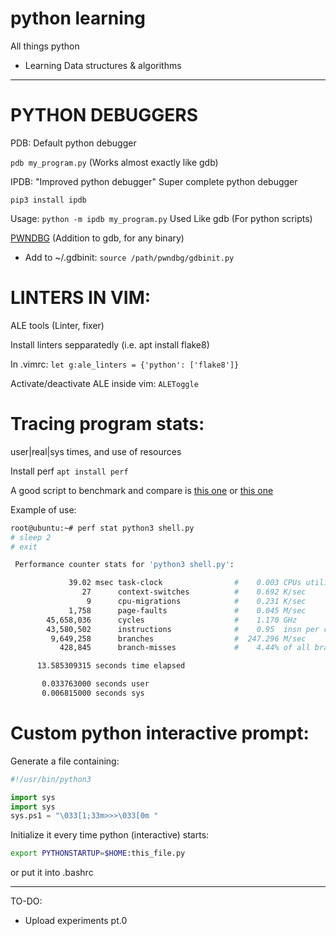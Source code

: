# python learning
All things python
+ Learning Data structures & algorithms

---

# PYTHON DEBUGGERS

PDB: Default python debugger

`pdb my_program.py`
(Works almost exactly like gdb)

IPDB: "Improved python debugger" Super complete python debugger

`pip3 install ipdb`

Usage:
`python -m ipdb my_program.py`
Used Like gdb (For python scripts)

[PWNDBG](https://github.com/pwndbg/pwndbg) (Addition to gdb, for any binary)
- Add to ~/.gdbinit:
`source /path/pwndbg/gdbinit.py`


# LINTERS IN VIM:

ALE tools (Linter, fixer)

Install linters sepparatedly (i.e. apt install flake8)

In .vimrc: `let g:ale_linters = {'python': ['flake8']}`

Activate/deactivate ALE inside vim: `ALEToggle`

# Tracing program stats:

user|real|sys times, and use of resources

Install perf
`apt install perf`


A good script to benchmark and compare is [this one](https://github.com/Argandov/python/blob/main/exercises_lessons/generators_memory_test.py) or [this one](https://github.com/Argandov/python/blob/main/experiments/nonce_generator.py)

Example of use:

```bash
root@ubuntu:~# perf stat python3 shell.py
# sleep 2
# exit

 Performance counter stats for 'python3 shell.py':

             39.02 msec task-clock                #    0.003 CPUs utilized          
                27      context-switches          #    0.692 K/sec                  
                 9      cpu-migrations            #    0.231 K/sec                  
             1,758      page-faults               #    0.045 M/sec                  
        45,658,036      cycles                    #    1.170 GHz                    
        43,580,502      instructions              #    0.95  insn per cycle         
         9,649,258      branches                  #  247.296 M/sec                  
           428,845      branch-misses             #    4.44% of all branches        

      13.585309315 seconds time elapsed

       0.033763000 seconds user
       0.006815000 seconds sys
```

# Custom python interactive prompt:

Generate a file containing:

```python
#!/usr/bin/python3

import sys
import sys
sys.ps1 = "\033[1;33m>>>\033[0m "

```

Initialize it every time python (interactive) starts:

```bash
export PYTHONSTARTUP=$HOME:this_file.py
```
or put it into .bashrc

---

TO-DO:
- Upload experiments pt.0
